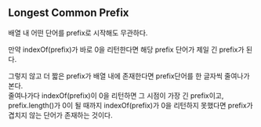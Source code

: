 ## Longest Common Prefix

배열 내 어떤 단어를 prefix로 시작해도 무관하다.

만약 indexOf(prefix)가 바로 0을 리턴한다면 해당 prefix 단어가 제일 긴 prefix가 된다.
<br>

그렇지 않고 더 짧은 prefix가 배열 내에 존재한다면 prefix단어를 한 글자씩 줄여나가본다.
<br>
줄여나가다 indexOf(prefix)이 0을 리턴하면 그 시점이 가장 긴 prefix이고, prefix.length()가 0이 될 때까지
indexOf(prefix)가 0을 리턴하지 못했다면 prefix가 겹치지 않는 단어가 존재하는 것이다.

